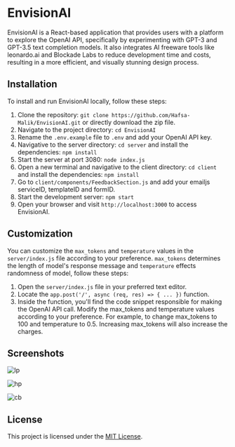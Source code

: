 # EnvisionAI

EnvisionAI is a React-based application that provides users with a platform to explore the OpenAI API, specifically by experimenting with GPT-3 and GPT-3.5 text completion models. It also integrates AI freeware tools like leonardo.ai and Blockade Labs to reduce development time and costs, resulting in a more efficient, and visually stunning design process.


## Installation

To install and run EnvisionAI locally, follow these steps:

1. Clone the repository: `git clone https://github.com/Hafsa-Malik/EnvisionAI.git` or directly download the zip file.
2. Navigate to the project directory: `cd EnvisionAI`
3. Rename the `.env.example` file to `.env` and add your OpenAI API key.
4. Navigative to the server directory:  `cd server` and install the dependencies: `npm install`
5. Start the server at port 3080: `node index.js`
5. Open a new terminal and navigative to the client directory:  `cd client` and install the dependencies: `npm install`
6. Go to `client/components/FeedbackSection.js` and add your emailjs serviceID, templateID and formID.
7. Start the development server: `npm start`
8. Open your browser and visit `http://localhost:3000` to access EnvisionAI.


## Customization

You can customize the `max_tokens` and `temperature` values in the `server/index.js` file according to your preference. `max_tokens` determines the length of model's response message and `temperature` effects randomness of model, follow these steps:

1. Open the `server/index.js` file in your preferred text editor.
2. Locate the `app.post('/', async (req, res) => { ... })` function.
3. Inside the function, you'll find the code snippet responsible for making the OpenAI API call. Modify the max_tokens and temperature values according to your preference. For example, to change max_tokens to 100 and temperature to 0.5. Increasing max_tokens will also increase the charges.


## Screenshots

![lp](https://github.com/Hafsa-Malik/EnvisionAI/assets/76608263/abba663a-c345-4271-afb7-da2b841027ee)

![hp](https://github.com/Hafsa-Malik/EnvisionAI/assets/76608263/783ee8a1-00e9-410d-8ac3-fd24604f03f4)

![cb](https://github.com/Hafsa-Malik/EnvisionAI/assets/76608263/96a63077-40b7-4dfc-b43c-44b814532254)


## License

This project is licensed under the [MIT License](LICENSE).
